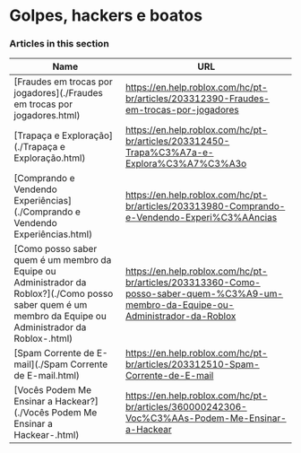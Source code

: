 # Golpes, hackers e boatos  
### Articles in this section
Name|URL
-|-
[Fraudes em trocas por jogadores](./Fraudes em trocas por jogadores.html) |https://en.help.roblox.com/hc/pt-br/articles/203312390-Fraudes-em-trocas-por-jogadores
[Trapaça e Exploração](./Trapaça e Exploração.html) |https://en.help.roblox.com/hc/pt-br/articles/203312450-Trapa%C3%A7a-e-Explora%C3%A7%C3%A3o
[Comprando e Vendendo Experiências](./Comprando e Vendendo Experiências.html) |https://en.help.roblox.com/hc/pt-br/articles/203313980-Comprando-e-Vendendo-Experi%C3%AAncias
[Como posso saber quem é um membro da Equipe ou Administrador da Roblox?](./Como posso saber quem é um membro da Equipe ou Administrador da Roblox-.html) |https://en.help.roblox.com/hc/pt-br/articles/203313360-Como-posso-saber-quem-%C3%A9-um-membro-da-Equipe-ou-Administrador-da-Roblox
[Spam Corrente de E-mail](./Spam Corrente de E-mail.html) |https://en.help.roblox.com/hc/pt-br/articles/203312510-Spam-Corrente-de-E-mail
[Vocês Podem Me Ensinar a Hackear?](./Vocês Podem Me Ensinar a Hackear-.html) |https://en.help.roblox.com/hc/pt-br/articles/360000242306-Voc%C3%AAs-Podem-Me-Ensinar-a-Hackear